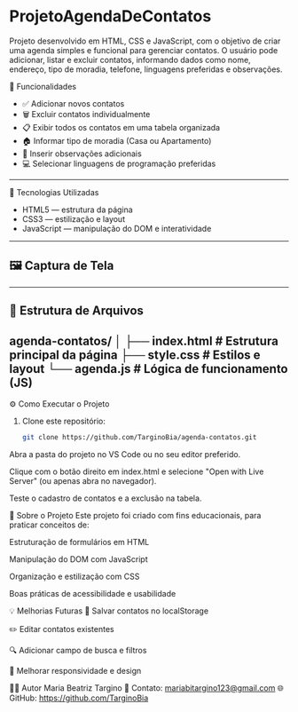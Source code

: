 # ProjetoAgendaDeContatos
Projeto desenvolvido em HTML, CSS e JavaScript, com o objetivo de criar uma agenda simples e funcional para gerenciar contatos. O usuário pode adicionar, listar e excluir contatos, informando dados como nome, endereço, tipo de moradia, telefone, linguagens preferidas e observações.

🚀 Funcionalidades

- ✅ Adicionar novos contatos  
- 🗑️ Excluir contatos individualmente  
- 📋 Exibir todos os contatos em uma tabela organizada  
- 🏠 Informar tipo de moradia (Casa ou Apartamento)  
- 💬 Inserir observações adicionais  
- 💻 Selecionar linguagens de programação preferidas  

---

🧠 Tecnologias Utilizadas

- HTML5 — estrutura da página  
- CSS3 — estilização e layout  
- JavaScript — manipulação do DOM e interatividade  

---

## 🖼️ Captura de Tela



---

## 🧩 Estrutura de Arquivos

agenda-contatos/
│
├── index.html # Estrutura principal da página
├── style.css # Estilos e layout
└── agenda.js # Lógica de funcionamento (JS)
---

⚙️ Como Executar o Projeto

1. Clone este repositório:
   ```bash
   git clone https://github.com/TarginoBia/agenda-contatos.git
Abra a pasta do projeto no VS Code ou no seu editor preferido.

Clique com o botão direito em index.html e selecione
"Open with Live Server" (ou apenas abra no navegador).

Teste o cadastro de contatos e a exclusão na tabela.

🧾 Sobre o Projeto
Este projeto foi criado com fins educacionais, para praticar conceitos de:

Estruturação de formulários em HTML

Manipulação do DOM com JavaScript

Organização e estilização com CSS

Boas práticas de acessibilidade e usabilidade

💡 Melhorias Futuras
💾 Salvar contatos no localStorage

✏️ Editar contatos existentes

🔍 Adicionar campo de busca e filtros

🎨 Melhorar responsividade e design

👩‍💻 Autor
Maria Beatriz Targino
📧 Contato: mariabitargino123@gmail.com
🌐 GitHub: https://github.com/TarginoBia
